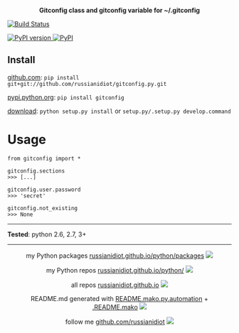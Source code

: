 <p align="center">
	<b>Gitconfig class and gitconfig variable for ~/.gitconfig</b>
</p>

<p>
	<a href="https://travis-ci.org/russianidiot/gitconfig.py" class="reference external">
		<img src="https://travis-ci.org/russianidiot/gitconfig.py.svg?branch=master" alt="Build Status">
	</a>
	<!--
	<a href="https://codecov.io/github/russianidiot/gitconfig.py/">
		<img src="https://img.shields.io/codecov/c/github/russianidiot/gitconfig.py.svg" alt="Codecov">
	</a>
	-->
</p>
<p>
	<a href="http://badge.fury.io/py/gitconfig" class="reference external">
		<img src="https://badge.fury.io/py/gitconfig.svg" alt="PyPI version">
	</a>
	<a href="https://pypi.python.org/pypi/gitconfig">
		<img src="https://img.shields.io/pypi/pyversions/gitconfig.svg" alt="PyPI">
	</a>

</p>

	
Install
-------

[github.com](http://github.com/russianidiot/gitconfig.py):
`pip install git+git://github.com/russianidiot/gitconfig.py.git`

[pypi.python.org](https://pypi.python.org): `pip install gitconfig`

[download](https://github.com/russianidiot/gitconfig.py/archive/master.zip): `python setup.py install` or `setup.py/.setup.py develop.command` 

	

	

Usage 
=====
```
from gitconfig import *

gitconfig.sections
>>> [...]

gitconfig.user.password
>>> 'secret'

gitconfig.not_existing
>>> None
```

---

**Tested**: python 2.6, 2.7, 3+

---

<p align="center">
my Python packages 
<a href="http://russianidiot.github.io/python/packages">russianidiot.github.io/python/packages</a> <img src="http://russianidiot.github.io/images/python/16.png" />
</p>
<p align="center">
my Python repos <a href="http://russianidiot.github.io/python/">russianidiot.github.io/python/</a>
<img src="http://russianidiot.github.io/images/python/16.png" />
</p>

<p align="center">
	all repos <a href="http://russianidiot.github.io/">russianidiot.github.io</a> <img src="http://russianidiot.github.io/images/star/16.png" />
</p>

<p align="center">
	README.md generated with <a href="https://github.com/russianidiot/README.mako.py.automation">README.mako.py.automation</a> + <a href="https://github.com/russianidiot/.README.mako">.README.mako</a> 
<img src="http://russianidiot.github.io/images/book/16.png">
</p>

<p align="center">
	follow me <a href="http://github.com/russianidiot">github.com/russianidiot</a>
<img src="http://russianidiot.github.io/images/github/16.png" />
</p>
